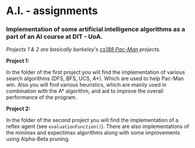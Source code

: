 
# A.I. - assignments
 
### Implementation of some artificial intelligence algorithms as a part of an AI course at DIT - UoA.
 
*Projects 1 & 2 are basically berkeley's [cs188 Pac-Man](https://inst.eecs.berkeley.edu/~cs188/sp19/) projects.*

**Project 1:**

In the folder of the first project you will find the implementation of various search algorithms (DFS, BFS, UCS, A*). Which are used to help Pac-Man win.  Also you will find various heuristics, which are mainly used in combination with the A* algorithm, and aid to improve the overall performance of the program.

**Project 2:**

In the folder of the second project you will find the implementation of a reflex agent (see `evaluationFunction()`). There are also implementations of the minimax and expectimax algorithms along with some improvements using Alpha-Beta pruning.
